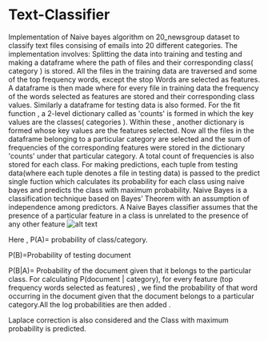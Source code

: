 # Text-Classifier
Implementation of  Naive bayes algorithm on 20_newsgroup dataset to classify text files consising of emails into 20 different categories.
The implementation involves:
Splitting the data into training and testing and making a dataframe where the path of files and their corresponding class( category ) is stored.
All the files in the training data are traversed and some of the top frequency words, except the stop Words  are selected as features.
A dataframe is then made where for every file in training data the frequency of the words selected as features are stored and their corresponding class values. Similarly a dataframe for testing data is also formed.
For the fit function , a 2-level dictionary called as 'counts' is formed in which the key values are the classes( categories ). Within these , another dictionary is formed whose key values are the features selected.
Now all the files in the dataframe belonging to a particular category are selected and the sum of frequencies of the corresponding features were stored in the dictionary 'counts' under that particular category.
A total count of frequencies is also stored for each class.
For making predictions, each tuple from testing data(where each tuple denotes a file in testing data) is passed to the predict single fuction which calculates its probability for each class using naive bayes and predicts the class with maximum probability.
Naive Bayes is a classification technique based on Bayes’ Theorem with an assumption of independence among predictors. A Naive Bayes classifier assumes that the presence of a particular feature in a class is unrelated to the presence of any other feature 
![alt text](https://cdn-images-1.medium.com/max/1600/1*7lg_uLm8_1fYGjxPbTrQFQ.png)
 
 Here , P(A)= probability of class/category.
 
 P(B)=Probability of testing document
 
 P(B|A)= Probability of the document given that it belongs to the particular class.
 For calculating P(document | category), for every feature (top frequency words selected as features) , we find the probability of that    word occurring in the document given that the document belongs to a particular category.All the log probabilities are then added .
 
 Laplace correction is also considered and the Class with maximum probability is predicted.
